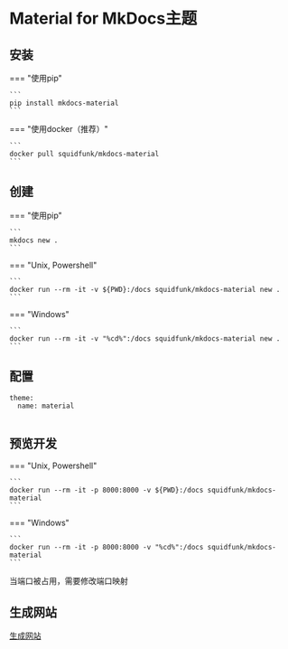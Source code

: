 # Material for MkDocs主题

## 安装


=== "使用pip"

    ```
    pip install mkdocs-material
    ```

=== "使用docker（推荐）"

    ```
    docker pull squidfunk/mkdocs-material
    ```

## 创建

=== "使用pip"

    ```
    mkdocs new .
    ```

=== "Unix, Powershell"

    ```
    docker run --rm -it -v ${PWD}:/docs squidfunk/mkdocs-material new .
    ```

=== "Windows"

    ```
    docker run --rm -it -v "%cd%":/docs squidfunk/mkdocs-material new .
    ```
## 配置
```
theme:
  name: material
  
```

## 预览开发

=== "Unix, Powershell"

    ```
    docker run --rm -it -p 8000:8000 -v ${PWD}:/docs squidfunk/mkdocs-material
    ```

=== "Windows"

    ```
    docker run --rm -it -p 8000:8000 -v "%cd%":/docs squidfunk/mkdocs-material
    ```

当端口被占用，需要修改端口映射

## 生成网站

[生成网站](./index.md)